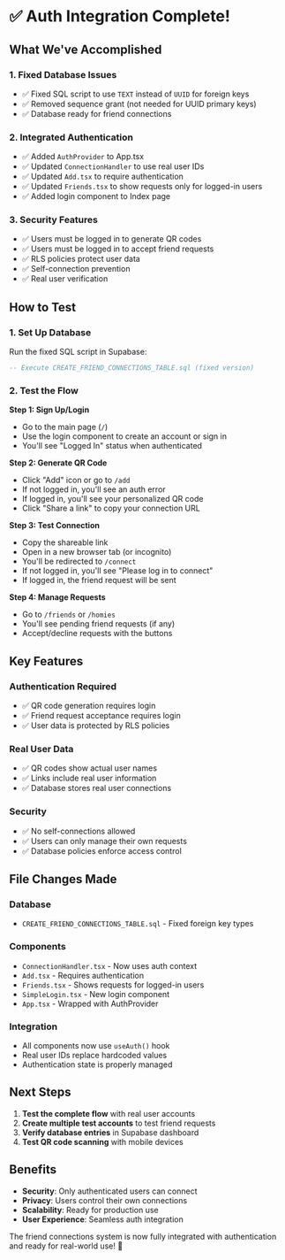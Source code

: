 # ✅ Auth Integration Complete!

## What We've Accomplished

### **1. Fixed Database Issues**
- ✅ Fixed SQL script to use `TEXT` instead of `UUID` for foreign keys
- ✅ Removed sequence grant (not needed for UUID primary keys)
- ✅ Database ready for friend connections

### **2. Integrated Authentication**
- ✅ Added `AuthProvider` to App.tsx
- ✅ Updated `ConnectionHandler` to use real user IDs
- ✅ Updated `Add.tsx` to require authentication
- ✅ Updated `Friends.tsx` to show requests only for logged-in users
- ✅ Added login component to Index page

### **3. Security Features**
- ✅ Users must be logged in to generate QR codes
- ✅ Users must be logged in to accept friend requests
- ✅ RLS policies protect user data
- ✅ Self-connection prevention
- ✅ Real user verification

## How to Test

### **1. Set Up Database**
Run the fixed SQL script in Supabase:
```sql
-- Execute CREATE_FRIEND_CONNECTIONS_TABLE.sql (fixed version)
```

### **2. Test the Flow**

**Step 1: Sign Up/Login**
- Go to the main page (`/`)
- Use the login component to create an account or sign in
- You'll see "Logged In" status when authenticated

**Step 2: Generate QR Code**
- Click "Add" icon or go to `/add`
- If not logged in, you'll see an auth error
- If logged in, you'll see your personalized QR code
- Click "Share a link" to copy your connection URL

**Step 3: Test Connection**
- Copy the shareable link
- Open in a new browser tab (or incognito)
- You'll be redirected to `/connect`
- If not logged in, you'll see "Please log in to connect"
- If logged in, the friend request will be sent

**Step 4: Manage Requests**
- Go to `/friends` or `/homies`
- You'll see pending friend requests (if any)
- Accept/decline requests with the buttons

## Key Features

### **Authentication Required**
- ✅ QR code generation requires login
- ✅ Friend request acceptance requires login
- ✅ User data is protected by RLS policies

### **Real User Data**
- ✅ QR codes show actual user names
- ✅ Links include real user information
- ✅ Database stores real user connections

### **Security**
- ✅ No self-connections allowed
- ✅ Users can only manage their own requests
- ✅ Database policies enforce access control

## File Changes Made

### **Database**
- `CREATE_FRIEND_CONNECTIONS_TABLE.sql` - Fixed foreign key types

### **Components**
- `ConnectionHandler.tsx` - Now uses auth context
- `Add.tsx` - Requires authentication
- `Friends.tsx` - Shows requests for logged-in users
- `SimpleLogin.tsx` - New login component
- `App.tsx` - Wrapped with AuthProvider

### **Integration**
- All components now use `useAuth()` hook
- Real user IDs replace hardcoded values
- Authentication state is properly managed

## Next Steps

1. **Test the complete flow** with real user accounts
2. **Create multiple test accounts** to test friend requests
3. **Verify database entries** in Supabase dashboard
4. **Test QR code scanning** with mobile devices

## Benefits

- **Security**: Only authenticated users can connect
- **Privacy**: Users control their own connections
- **Scalability**: Ready for production use
- **User Experience**: Seamless auth integration

The friend connections system is now fully integrated with authentication and ready for real-world use! 🎉 
